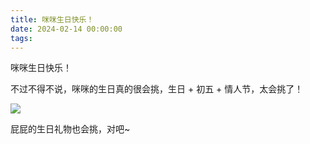 ```yaml
---
title: 咪咪生日快乐！
date: 2024-02-14 00:00:00
tags:
---
```


咪咪生日快乐！

不过不得不说，咪咪的生日真的很会挑，生日 + 初五 + 情人节，太会挑了！

![](/images/20240214_001.jpg)

屁屁的生日礼物也会挑，对吧~